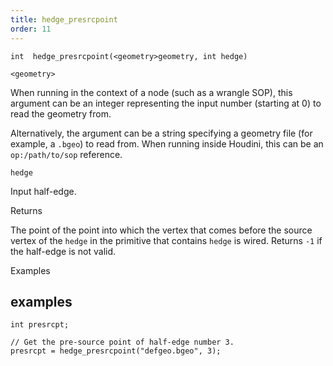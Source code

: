 ```yaml
---
title: hedge_presrcpoint
order: 11
---
```

`int  hedge_presrcpoint(<geometry>geometry, int hedge)`

`<geometry>`

When running in the context of a node (such as a wrangle SOP), this argument can be an integer representing the input number (starting at 0) to read the geometry from.

Alternatively, the argument can be a string specifying a geometry file (for example, a `.bgeo`) to read from. When running inside Houdini, this can be an `op:/path/to/sop` reference.

`hedge`

Input half-edge.

Returns

The point of the point into which the vertex that comes before the source vertex of the `hedge` in the primitive that contains `hedge` is wired.
Returns `-1` if the half-edge is not valid.

Examples

## examples

```vex
int presrcpt;

// Get the pre-source point of half-edge number 3.
presrcpt = hedge_presrcpoint("defgeo.bgeo", 3);

```
